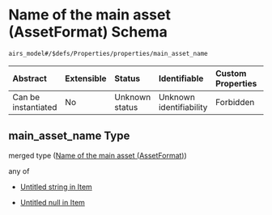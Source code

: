 # Name of the main asset (AssetFormat) Schema

```txt
airs_model#/$defs/Properties/properties/main_asset_name
```



| Abstract            | Extensible | Status         | Identifiable            | Custom Properties | Additional Properties | Access Restrictions | Defined In                                                                |
| :------------------ | :--------- | :------------- | :---------------------- | :---------------- | :-------------------- | :------------------ | :------------------------------------------------------------------------ |
| Can be instantiated | No         | Unknown status | Unknown identifiability | Forbidden         | Allowed               | none                | [model.schema.json\*](../../out/model.schema.json "open original schema") |

## main\_asset\_name Type

merged type ([Name of the main asset (AssetFormat)](model-defs-properties-properties-name-of-the-main-asset-assetformat.md))

any of

*   [Untitled string in Item](model-defs-properties-properties-name-of-the-main-asset-assetformat-anyof-0.md "check type definition")

*   [Untitled null in Item](model-defs-properties-properties-name-of-the-main-asset-assetformat-anyof-1.md "check type definition")
